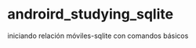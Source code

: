 androird_studying_sqlite
========================

iniciando relación móviles-sqlite con comandos básicos
